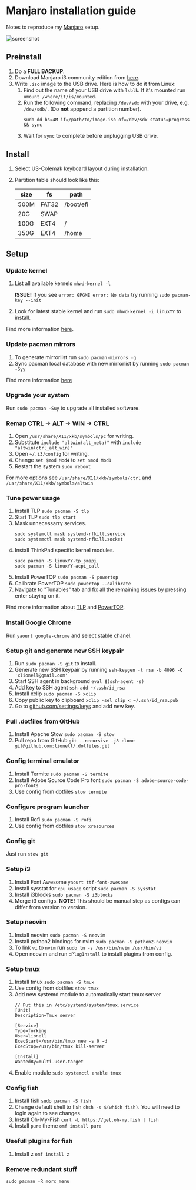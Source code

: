 # Manjaro installation guide

Notes to reproduce my [Manjaro](https://manjaro.org) setup.

![screenshot](https://raw.githubusercontent.com/lionell/manjaro-guide/master/2017-07-31-221323_2560x1440_scrot.png)

## Preinstall

1.  Do a **FULL BACKUP**.
1.  Download Manjaro i3 community edition from [here](https://manjaro.org/community-editions/).
1.  Write `.iso` image to the USB drive. Here is how to do it from Linux:
    1.  Find out the name of your USB drive with `lsblk`. If it's mounted run `umount /where/it/is/mounted`.
    1.  Run the following command, replacing `/dev/sdx` with your drive, e.g. `/dev/sdb/`. 
        (Do **not** apppend a partition number).
        ```shell
        sudo dd bs=4M if=/path/to/image.iso of=/dev/sdx status=progress && sync
        ```
    1.  Wait for `sync` to complete before unplugging USB drive.

## Install

1.  Select US-Colemak keyboard layout during installation.
1.  Partition table should look like this:

    | size | fs    | path      |
    |------|-------|-----------|
    | 500M | FAT32 | /boot/efi |
    | 20G  | SWAP  |           |
    | 100G | EXT4  | /         |
    | 350G | EXT4  | /home     |

## Setup

### Update kernel
1.  List all available kernels `mhwd-kernel -l`
    
    **ISSUE!** If you see `error: GPGME error: No data` try running `sudo pacman-key --init`

1.  Look for latest stable kernel and run `sudo mhwd-kernel -i linuxYY` to install.

Find more information [here](https://wiki.manjaro.org/index.php/Manjaro_Kernels).

### Update pacman mirrors

1.  To generate mirrorlist run `sudo pacman-mirrors -g`
1.  Sync pacman local database with new mirrorlist by running `sudo pacman -Syy`

Find more information [here](https://wiki.manjaro.org/index.php?title=Pacman-mirrors)

### Upgrade your system

Run `sudo pacman -Suy` to upgrade all installed software.

### Remap CTRL -> ALT -> WIN -> CTRL

1.  Open `/usr/share/X11/xkb/symbols/pc` for writing.
1.  Substitute `include "altwin(alt_meta)"` with `include "altwin(ctrl_alt_win)"`
1.  Open `~/.i3/config` for writing.
1.  Change `set $mod Mod4` to `set $mod Mod1`
1.  Restart the system `sudo reboot`

For more options see `/usr/share/X11/xkb/symbols/ctrl` and `/usr/share/X11/xkb/symbols/altwin`

### Tune power usage

1.  Install TLP `sudo pacman -S tlp`
1.  Start TLP `sudo tlp start`
1.  Mask unnecessarry services.
    ```shell
    sudo systemctl mask systemd-rfkill.service
    sudo systemctl mask systemd-rfkill.socket
    ```
1.  Install ThinkPad specific kernel modules.
    ```shell
    sudo pacman -S linuxYY-tp_smapi
    sudo pacman -S linuxYY-acpi_call
    ```
1.  Install PowerTOP `sudo pacman -S powertop`
1.  Calibrate PowerTOP `sudo powertop --calibrate`
1.  Navigate to "Tunables" tab and fix all the remaining issues by pressing enter staying on it.

Find more information about [TLP](https://wiki.archlinux.org/index.php/TLP) and [PowerTOP](https://wiki.archlinux.org/index.php/powertop).

### Install Google Chrome

Run `yaourt google-chrome` and select stable chanel.

### Setup git and generate new SSH keypair

1.  Run `sudo pacman -S git` to install.
1.  Generate new SSH keypair by running `ssh-keygen -t rsa -b 4096 -C 'xlionell@gmail.com'`
1.  Start SSH agent in background `eval $(ssh-agent -s)`
1.  Add key to SSH agent `ssh-add ~/.ssh/id_rsa`
1.  Install xclip `sudo pacman -S xclip`
1.  Copy public key to clipboard `xclip -sel clip < ~/.ssh/id_rsa.pub`
1.  Go to [github.com/settings/keys](https://github.com/settings/keys) and add new key.

### Pull .dotfiles from GitHub

1.  Install Apache Stow `sudo pacman -S stow`
1.  Pull repo from GitHub `git --recursive -j8 clone git@github.com:lionell/.dotfiles.git`

### Config terminal emulator

1.  Install Termite `sudo pacman -S termite`
1.  Install Adobe Source Code Pro font `sudo pacman -S adobe-source-code-pro-fonts`
1.  Use config from dotfiles `stow termite`

### Configure program launcher
1.  Install Rofi `sudo pacman -S rofi`
1.  Use config from dotfiles `stow xresources`

### Config git

Just run `stow git`

### Setup i3
1.  Install Font Awesome `yaourt ttf-font-awesome`
1.  Install sysstat for `cpu_usage` script `sudo pacman -S sysstat`
1.  Install i3blocks `sudo pacman -S i3blocks`
1.  Merge i3 configs.
    **NOTE!** This should be manual step as configs can differ from version to version.

### Setup neovim
1.  Install neovim `sudo pacman -S neovim`
1.  Install python2 bindings for nvim `sudo pacman -S python2-neovim`
1.  To link `vi` to `nvim` run `sudo ln -s /usr/bin/nvim /usr/bin/vi`
1.  Open neovim and run `:PlugInstall` to install plugins from config.

### Setup tmux
1.  Install tmux `sudo pacman -S tmux`
1.  Use config from dotfiles `stow tmux`
1.  Add new systemd module to automatically start tmux server
    ```
    // Put this in /etc/systemd/system/tmux.service
    [Unit]
    Description=Tmux server

    [Service]
    Type=forking
    User=lionell
    ExecStart=/usr/bin/tmux new -s 0 -d
    ExecStop=/usr/bin/tmux kill-server

    [Install]
    WantedBy=multi-user.target
    ```
1.  Enable module `sudo systemctl enable tmux`

### Config fish
1.  Install fish `sudo pacman -S fish`
1.  Change default shell to fish `chsh -s $(which fish)`. You will need to login again to see changes.
1.  Install Oh-My-Fish `curl -L https://get.oh-my.fish | fish`
1.  Install `pure` theme `omf install pure`

### Usefull plugins for fish
1.  Install z `omf install z`

### Remove redundant stuff

```shell
sudo pacman -R morc_menu
```
